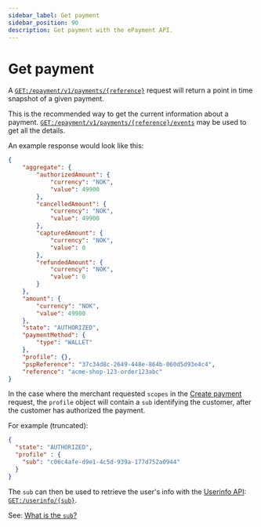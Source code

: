 ```yaml
---
sidebar_label: Get payment
sidebar_position: 90
description: Get payment with the ePayment API.
---
```


# Get payment

A [`GET:/epayment/v1/payments/{reference}`][get-payment-endpoint]
request will return a point in time snapshot of a given payment.

This is the recommended way to get the current information about a payment.
[`GET:/epayment/v1/payments/{reference}/events`][get-payment-event-log-endpoint]
may be used to get all the details.

An example response would look like this:

```json
{
    "aggregate": {
        "authorizedAmount": {
            "currency": "NOK",
            "value": 49900
        },
        "cancelledAmount": {
            "currency": "NOK",
            "value": 49900
        },
        "capturedAmount": {
            "currency": "NOK",
            "value": 0
        },
        "refundedAmount": {
            "currency": "NOK",
            "value": 0
        }
    },
    "amount": {
        "currency": "NOK",
        "value": 49900
    },
    "state": "AUTHORIZED",
    "paymentMethod": {
        "type": "WALLET"
    },
    "profile": {},
    "pspReference": "37c34d8c-2649-448e-864b-060d5d93e4c4",
    "reference": "acme-shop-123-order123abc"
}
```

In the case where the merchant requested `scopes` in the
[Create payment][create-payment-endpoint]
request, the `profile` object will contain a `sub` identifying the customer,
after the customer has authorized the payment.

For example (truncated):

```json
{
  "state": "AUTHORIZED",
  "profile" : {
    "sub": "c06c4afe-d9e1-4c5d-939a-177d752a0944"
  }
}
```

The `sub` can then be used to retrieve the user's info with the
[Userinfo API](https://developer.vippsmobilepay.com/docs/APIs/userinfo-api):
[`GET:/userinfo/{sub}`](https://developer.vippsmobilepay.com/api/userinfo#operation/getUserinfo).

See:
[What is the `sub`?](https://developer.vippsmobilepay.com/docs/APIs/userinfo-api/userinfo-api-faq/#what-is-the-sub)

[get-payment-endpoint]: https://developer.vippsmobilepay.com/api/epayment#tag/QueryPayments/operation/getPayment
[get-payment-event-log-endpoint]: https://developer.vippsmobilepay.com/api/epayment#tag/QueryPayments/operation/getPaymentEventLog
[create-payment-endpoint]: https://developer.vippsmobilepay.com/api/epayment#tag/CreatePayments/operation/createPayment
